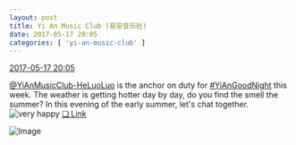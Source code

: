```yaml
---
layout: post
title: Yi An Music Club (易安音乐社)
date: 2017-05-17 20:05
categories: [ 'yi-an-music-club' ]
---
```


<div class="weibo-info">
  <a href="http://weibo.com/6094546964/F3yK2EQ1x">2017-05-17 20:05</a>
</div>

[@YiAnMusicClub-HeLuoLuo](http://weibo.com/u/6117570574) is the anchor on duty for [#YiAnGoodNight](http://weibo.com/p/10080892b104a59bff303ca883e7931b5b916e) this week. The weather is getting hotter day by day, do you find the smell the summer? In this evening of the early summer, let's chat together. ![very happy](http://img.t.sinajs.cn/t4/appstyle/expression/ext/normal/58/mb_org.gif) [❏ Link](http://m.ximalaya.com/78339006/sound/38218206)

<!-- more -->

![Image](http://wx4.sinaimg.cn/mw690/006Es64Agy1ffom4vn1gkj30qf0kutce.jpg)
